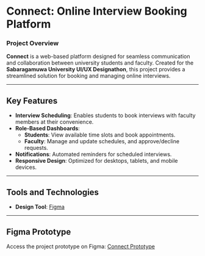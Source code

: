 # Connect: Online Interview Booking Platform

### Project Overview
**Connect** is a web-based platform designed for seamless communication and collaboration between university students and faculty. Created for the **Sabaragamuwa University UI/UX Designathon**, this project provides a streamlined solution for booking and managing online interviews.

---

## Key Features
- **Interview Scheduling**: Enables students to book interviews with faculty members at their convenience.
- **Role-Based Dashboards**:
  - **Students**: View available time slots and book appointments.
  - **Faculty**: Manage and update schedules, and approve/decline requests.
- **Notifications**: Automated reminders for scheduled interviews.
- **Responsive Design**: Optimized for desktops, tablets, and mobile devices.

---

## Tools and Technologies
- **Design Tool**: [Figma](https://www.figma.com)

---

## Figma Prototype
Access the project prototype on Figma: [Connect Prototype](https://www.figma.com/design/nQArF4TNyrUc4etc5O0YAa/Weconnect-Web-UI?node-id=0-1&p=f)



